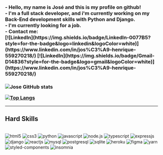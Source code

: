 <h3> - Hello, my name is José and this is my profile on github!<br/>
- I'm a full stack developer, and i'm currently working on my Back-End development skills with Python and Django.<br/>
- I'm currently looking for a job.<br/>
- Contact me:
<br/>
[![LinkedIn](https://img.shields.io/badge/LinkedIn-0077B5?style=for-the-badge&logo=linkedin&logoColor=white)](https://www.linkedin.com/in/jos%C3%A9-henrique-559270218/)
[![LinkedIn](https://img.shields.io/badge/Gmail-D14836?style=for-the-badge&logo=gmail&logoColor=white)](https://www.linkedin.com/in/jos%C3%A9-henrique-559270218/)
<h3/>

![Jose GitHub stats](https://github-readme-stats.vercel.app/api?username=zimwolfgang7k&show_icons=true&theme=tokyonight)

[![Top Langs](https://github-readme-stats.vercel.app/api/top-langs/?username=zimwolfgang7k&layout=compact&&langs_count=4)](https://github.com/zimwolfgang7k/)

---

## Hard Skills

<div style="display: inline_block"><br/>
    <img align="center" alt="html5" src="https://img.shields.io/badge/HTML5-E34F26?style=for-the-badge&logo=html5&logoColor=white">
    <img align="center" alt="css3" src="https://img.shields.io/badge/CSS3-1572B6?style=for-the-badge&logo=css3&logoColor=white">
    <img align="center" alt="python" src="https://img.shields.io/badge/Python-3776AB?style=for-the-badge&logo=python&logoColor=white">
    <img align="center" alt="javascript" src="https://img.shields.io/badge/JavaScript-323330?style=for-the-badge&logo=javascript&logoColor=F7DF1E">
    <img align="center" alt="node.js" src="https://img.shields.io/badge/Node.js-43853D?style=for-the-badge&logo=node.js&logoColor=white">
    <img align="center" alt="typescript" src="https://img.shields.io/badge/TypeScript-007ACC?style=for-the-badge&logo=typescript&logoColor=white">
    <img align="center" alt="expressjs" src="https://img.shields.io/badge/Express.js-404D59?style=for-the-badge">
    <img align="center" alt="django" src="https://img.shields.io/badge/Django-092E20?style=for-the-badge&logo=django&logoColor=white">
    <img align="center" alt="reactjs" src="https://img.shields.io/badge/React-20232A?style=for-the-badge&logo=react&logoColor=61DAFB">
    <img align="center" alt="mysql" src="https://img.shields.io/badge/MySQL-00000F?style=for-the-badge&logo=mysql&logoColor=white">
    <img align="center" alt="postgresql" src="https://img.shields.io/badge/PostgreSQL-316192?style=for-the-badge&logo=postgresql&logoColor=white">
    <img align="center" alt="sqlite" src="https://img.shields.io/badge/SQLite-07405E?style=for-the-badge&logo=sqlite&logoColor=white">
    <img align="center" alt="heroku" src="https://img.shields.io/badge/Heroku-430098?style=for-the-badge&logo=heroku&logoColor=white">
    <img align="center" alt="figma" src="https://img.shields.io/badge/Figma-F24E1E?style=for-the-badge&logo=figma&logoColor=white">
    <img align="center" alt="yarn" src="https://camo.githubusercontent.com/dd03bcfc98e3ca0b16d2589f54f687e4aabd6ec10ba1099418a5eb2024ac6263/68747470733a2f2f696d672e736869656c64732e696f2f62616467652f2d7961726e2d3243384542423f6c6f676f3d7961726e266c6f676f436f6c6f723d7768697465267374796c653d666f722d7468652d6261646765">
    <img align="center" alt="styled-components" src="https://camo.githubusercontent.com/19a257636b228708acb65687b9f4057d0bcea9033cc75c35c82348f27a53298c/68747470733a2f2f696d672e736869656c64732e696f2f62616467652f2d7374796c656420636f6d706f6e656e74732d4442373039333f6c6f676f3d7374796c65642d636f6d706f6e656e7473266c6f676f436f6c6f723d7768697465267374796c653d666f722d7468652d6261646765">
    <img align="center" alt="insomnia" src="https://camo.githubusercontent.com/3ad8ca7ba04bd6e1fd9c64a8f2f44d2ad472d311d0322c5df557ebfca382e034/68747470733a2f2f696d672e736869656c64732e696f2f62616467652f2d696e736f6d6e69612d3430303042463f6c6f676f3d696e736f6d6e6961266c6f676f436f6c6f723d7768697465267374796c653d666f722d7468652d6261646765">
</div>

<!---
zimwolfgang7k/zimwolfgang7k is a ✨ special ✨ repository because its `README.md` (this file) appears on your GitHub profile.
You can click the Preview link to take a look at your changes.
--->
